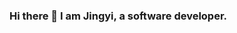 ### Hi there 👋 I am Jingyi, a software developer.

<!--
**JingyL/JingyL** is a ✨ _special_ ✨ repository because its `README.md` (this file) appears on your GitHub profile.

Here are some ideas to get you started:

- 💼 I’m looking to land my first job in Software Engineer
- 📫 How to reach me: linjingyikayla@gmail.com
- 😄 Pronouns: She
- ⚡ Fun fact: love corgi!!
-->
